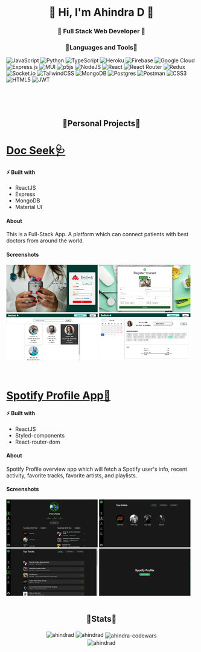<h1 align="center">🔰 Hi, I'm Ahindra D 🔰</h1>
<h3 align="center">💠 Full Stack Web Developer 💠</h3>


<p align="center">
</p>

<h3 align="center">🌟Languages and Tools🌟</h3>

![JavaScript](https://img.shields.io/badge/javascript-%23323330.svg?style=for-the-badge&logo=javascript&logoColor=%23F7DF1E) ![Python](https://img.shields.io/badge/python-3670A0?style=for-the-badge&logo=python&logoColor=ffdd54) ![TypeScript](https://img.shields.io/badge/typescript-%23007ACC.svg?style=for-the-badge&logo=typescript&logoColor=white) ![Heroku](https://img.shields.io/badge/heroku-%23430098.svg?style=for-the-badge&logo=heroku&logoColor=white) ![Firebase](https://img.shields.io/badge/firebase-%23039BE5.svg?style=for-the-badge&logo=firebase) ![Google Cloud](https://img.shields.io/badge/Google%20Cloud-%234285F4.svg?style=for-the-badge&logo=google-cloud&logoColor=white) ![Express.js](https://img.shields.io/badge/express.js-%23404d59.svg?style=for-the-badge&logo=express&logoColor=%2361DAFB) ![MUI](https://img.shields.io/badge/MUI-%230081CB.svg?style=for-the-badge&logo=material-ui&logoColor=white) ![p5js](https://img.shields.io/badge/p5.js-ED225D?style=for-the-badge&logo=p5.js&logoColor=FFFFFF) ![NodeJS](https://img.shields.io/badge/node.js-6DA55F?style=for-the-badge&logo=node.js&logoColor=white) ![React](https://img.shields.io/badge/react-%2320232a.svg?style=for-the-badge&logo=react&logoColor=%2361DAFB) ![React Router](https://img.shields.io/badge/React_Router-CA4245?style=for-the-badge&logo=react-router&logoColor=white) ![Redux](https://img.shields.io/badge/redux-%23593d88.svg?style=for-the-badge&logo=redux&logoColor=white) ![Socket.io](https://img.shields.io/badge/Socket.io-black?style=for-the-badge&logo=socket.io&badgeColor=010101) ![TailwindCSS](https://img.shields.io/badge/tailwindcss-%2338B2AC.svg?style=for-the-badge&logo=tailwind-css&logoColor=white) ![MongoDB](https://img.shields.io/badge/MongoDB-%234ea94b.svg?style=for-the-badge&logo=mongodb&logoColor=white) ![Postgres](https://img.shields.io/badge/postgres-%23316192.svg?style=for-the-badge&logo=postgresql&logoColor=white) ![Postman](https://img.shields.io/badge/Postman-FF6C37?style=for-the-badge&logo=postman&logoColor=white) ![CSS3](https://img.shields.io/badge/css3-%231572B6.svg?style=for-the-badge&logo=css3&logoColor=white) ![HTML5](https://img.shields.io/badge/html5-%23E34F26.svg?style=for-the-badge&logo=html5&logoColor=white) ![JWT](https://img.shields.io/badge/JWT-black?style=for-the-badge&logo=JSON%20web%20tokens) 


<br/>
<br/>
<br/>










## <p align=center >🌟Personal Projects🌟</p>

# <a href="https://docseek.netlify.app/">Doc Seek🩺</a>
#### ⚡️ Built with
- ReactJS
- Express
- MongoDB
- Material UI

#### About
This is a Full-Stack App.
A platform which can connect patients with best doctors from around the world.


#### Screenshots
<div style="dispaly: flex: justify-content: center">
<img src = "https://github.com/AhindraD/DocSeek---Frontend/blob/master/images/rsz_1signup-login.png?raw=true" alt = "login Page" width="48%"/> 
  <img src = "https://github.com/AhindraD/DocSeek---Frontend/blob/master/images/rsz_11doctor-onboard.png?raw=true" alt = "Onboard Doctor" width="48%"/> 
 <img src = "https://github.com/AhindraD/DocSeek---Frontend/blob/master/images/rsz_1patient-home.png?raw=true" alt = "Dashbord" width="48%"/>
 <img src = "https://github.com/AhindraD/DocSeek---Frontend/blob/master/images/rsz_1patient-book-appointment.png?raw=true" alt="Booking Appointment" width="48%"/>
 </div>
 <br/>
  <br/>
 
 # <a href="https://spotify-profile-app.netlify.app/">Spotify Profile App🎼</a>
#### ⚡️ Built with
- ReactJS
- Styled-components
- React-router-dom
#### About
Spotify Profile overview app which will fetch a Spotify user's info, recent activity, favorite tracks, favorite artists, and playlists.


#### Screenshots
<div style="dispaly: flex: justify-content: center">
<img src = "https://github.com/AhindraD/Spotify-App/blob/master/screenshots/snap1.PNG?raw=true" alt = "Home Page" width="48%"/> 
  <img src = "https://github.com/AhindraD/Spotify-App/blob/master/screenshots/snap2.PNG?raw=true" alt = "Top Artists" width="48%"/> 
 <img src = "https://github.com/AhindraD/Spotify-App/blob/master/screenshots/snap3.PNG?raw=true" alt = "Top Songs" width="48%"/>
 <img src = "https://github.com/AhindraD/Spotify-App/blob/master/screenshots/spotify-login.PNG?raw=true" alt="Login" width="48%"/>
 </div>
 <br/>
 









## <p align=center >🔰Stats🔰</p>
<div align="center">
<img src="https://github-readme-stats.vercel.app/api?username=ahindrad&theme=nightowl&hide_border=false&include_all_commits=false&count_private=true" alt="ahindrad" width="48%"/>
<img src="https://github-readme-streak-stats.herokuapp.com/?user=ahindrad&theme=nightowl&hide_border=false" alt="ahindrad" width="48%"/>
  <img align="center" src="https://www.codewars.com/users/AhindraD/badges/large" alt="ahindra-codewars" />
 <div align="center"> 
<img align="center" src="https://github-readme-stats.vercel.app/api/top-langs/?username=ahindrad&theme=nightowl&hide_border=false&include_all_commits=true&count_private=true&layout=compact" alt="ahindrad" />
   </div>

</div>
